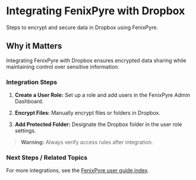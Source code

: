 # Integrating FenixPyre with Dropbox

Steps to encrypt and secure data in Dropbox using FenixPyre.


## Why it Matters
Integrating FenixPyre with Dropbox ensures encrypted data sharing while maintaining control over sensitive information.

### Integration Steps

1. **Create a User Role:** Set up a role and add users in the FenixPyre Admin Dashboard.

2. **Encrypt Files:** Manually encrypt files or folders in Dropbox.

3. **Add Protected Folder:** Designate the Dropbox folder in the user role settings.

> **Warning:** Always verify access rules after integration.

### Next Steps / Related Topics
For more integrations, see the [FenixPyre user guide index](/05-user-guide/index.md).
